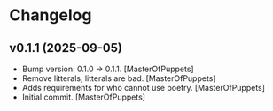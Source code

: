 Changelog
=========


v0.1.1 (2025-09-05)
-------------------
- Bump version: 0.1.0 → 0.1.1. [MasterOfPuppets]
- Remove litterals, litterals are bad. [MasterOfPuppets]
- Adds requirements for who cannot use poetry. [MasterOfPuppets]
- Initial commit. [MasterOfPuppets]


